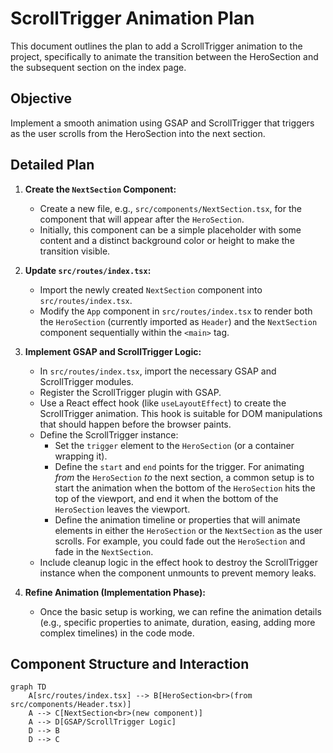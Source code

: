 # ScrollTrigger Animation Plan

This document outlines the plan to add a ScrollTrigger animation to the project, specifically to animate the transition between the HeroSection and the subsequent section on the index page.

## Objective

Implement a smooth animation using GSAP and ScrollTrigger that triggers as the user scrolls from the HeroSection into the next section.

## Detailed Plan

1.  **Create the `NextSection` Component:**
    *   Create a new file, e.g., `src/components/NextSection.tsx`, for the component that will appear after the `HeroSection`.
    *   Initially, this component can be a simple placeholder with some content and a distinct background color or height to make the transition visible.

2.  **Update `src/routes/index.tsx`:**
    *   Import the newly created `NextSection` component into `src/routes/index.tsx`.
    *   Modify the `App` component in `src/routes/index.tsx` to render both the `HeroSection` (currently imported as `Header`) and the `NextSection` component sequentially within the `<main>` tag.

3.  **Implement GSAP and ScrollTrigger Logic:**
    *   In `src/routes/index.tsx`, import the necessary GSAP and ScrollTrigger modules.
    *   Register the ScrollTrigger plugin with GSAP.
    *   Use a React effect hook (like `useLayoutEffect`) to create the ScrollTrigger animation. This hook is suitable for DOM manipulations that should happen before the browser paints.
    *   Define the ScrollTrigger instance:
        *   Set the `trigger` element to the `HeroSection` (or a container wrapping it).
        *   Define the `start` and `end` points for the trigger. For animating *from* the `HeroSection` *to* the next section, a common setup is to start the animation when the bottom of the `HeroSection` hits the top of the viewport, and end it when the bottom of the `HeroSection` leaves the viewport.
        *   Define the animation timeline or properties that will animate elements in either the `HeroSection` or the `NextSection` as the user scrolls. For example, you could fade out the `HeroSection` and fade in the `NextSection`.
    *   Include cleanup logic in the effect hook to destroy the ScrollTrigger instance when the component unmounts to prevent memory leaks.

4.  **Refine Animation (Implementation Phase):**
    *   Once the basic setup is working, we can refine the animation details (e.g., specific properties to animate, duration, easing, adding more complex timelines) in the code mode.

## Component Structure and Interaction

```mermaid
graph TD
    A[src/routes/index.tsx] --> B[HeroSection<br>(from src/components/Header.tsx)]
    A --> C[NextSection<br>(new component)]
    A --> D[GSAP/ScrollTrigger Logic]
    D --> B
    D --> C